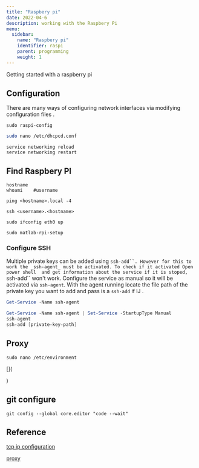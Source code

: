 ```yaml
---
title: "Raspbery pi"
date: 2022-04-6
description: working with the Raspbery Pi  
menu:
  sidebar:
    name: "Raspbery pi"
    identifier: raspi
    parent: programming
    weight: 1
---
```


Getting started with a raspberry pi

## Configuration

There are many ways of configuring network interfaces via modifying configuration files .  

```
sudo raspi-config
```

```bash
sudo nano /etc/dhcpcd.conf
```

```
service networking reload
service networking restart
```


## Find Raspbery PI

```
hostname
whoami    #username

```


```
ping <hostname>.local -4

ssh <username>.<hostname>

sudo ifconfig eth0 up

sudo matlab-rpi-setup

```

<!--
      ```
      ping jsds.local -4
      ```
-->



### Configure SSH

Multiple private keys can be added using ```ssh-add``. However for this to work the _ssh-agent_ must be activated. To check if it activated Open power shell  and get information about the service if it is stoped, ```ssh-add`` won't work. Configure the service as manual so it will be activated  via ```ssh-agent```. With the agent running locate the file path of the private key you want to add and pass is a ```ssh-add``` if lJ  . 

```Powershell
Get-Service -Name ssh-agent

Get-Service -Name ssh-agent | Set-Service -StartupType Manual
ssh-agent
ssh-add [private-key-path]

```

## Proxy

```
sudo nano /etc/environment
```
[](

)

## git configure
```
git config --global core.editor "code --wait"
```

## Reference

[^gitee-tcpip]: probando 

[tcp ip configuration](https://gitee.com/jikexianfeng/documentation/blob/master/configuration/tcpip/README.md) 

[^proxy-config]: 
[proxy](https://theailearner.com/2018/03/13/connecting-raspberry-pi-to-proxy-server/)


